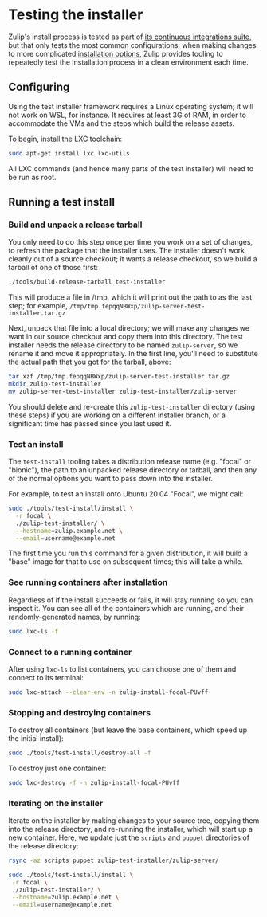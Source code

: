 # Testing the installer

Zulip's install process is tested as part of [its continuous
integrations suite][ci], but that only tests the most common
configurations; when making changes to more complicated [installation
options][installer-docs], Zulip provides tooling to repeatedly test
the installation process in a clean environment each time.

[ci]: https://github.com/zulip/zulip/actions/workflows/production-suite.yml?query=branch%3Amain
[installer-docs]: ../production/install.md

## Configuring

Using the test installer framework requires a Linux operating system;
it will not work on WSL, for instance. It requires at least 3G of
RAM, in order to accommodate the VMs and the steps which build the
release assets.

To begin, install the LXC toolchain:

```bash
sudo apt-get install lxc lxc-utils
```

All LXC commands (and hence many parts of the test installer) will
need to be run as root.

## Running a test install

### Build and unpack a release tarball

You only need to do this step once per time you work on a set of
changes, to refresh the package that the installer uses. The installer
doesn't work cleanly out of a source checkout; it wants a release
checkout, so we build a tarball of one of those first:

```bash
./tools/build-release-tarball test-installer
```

This will produce a file in /tmp, which it will print out the path to
as the last step; for example,
`/tmp/tmp.fepqqNBWxp/zulip-server-test-installer.tar.gz`

Next, unpack that file into a local directory; we will make any
changes we want in our source checkout and copy them into this
directory. The test installer needs the release directory to be named
`zulip-server`, so we rename it and move it appropriately. In the
first line, you'll need to substitute the actual path that you got for
the tarball, above:

```bash
tar xzf /tmp/tmp.fepqqNBWxp/zulip-server-test-installer.tar.gz
mkdir zulip-test-installer
mv zulip-server-test-installer zulip-test-installer/zulip-server
```

You should delete and re-create this `zulip-test-installer` directory
(using these steps) if you are working on a different installer
branch, or a significant time has passed since you last used it.

### Test an install

The `test-install` tooling takes a distribution release name
(e.g. "focal" or "bionic"), the path to an unpacked release directory
or tarball, and then any of the normal options you want to pass down
into the installer.

For example, to test an install onto Ubuntu 20.04 "Focal", we might
call:

```bash
sudo ./tools/test-install/install \
  -r focal \
  ./zulip-test-installer/ \
  --hostname=zulip.example.net \
  --email=username@example.net
```

The first time you run this command for a given distribution, it will
build a "base" image for that to use on subsequent times; this will
take a while.

### See running containers after installation

Regardless of if the install succeeds or fails, it will stay running
so you can inspect it. You can see all of the containers which are
running, and their randomly-generated names, by running:

```bash
sudo lxc-ls -f
```

### Connect to a running container

After using `lxc-ls` to list containers, you can choose one of them
and connect to its terminal:

```bash
sudo lxc-attach --clear-env -n zulip-install-focal-PUvff
```

### Stopping and destroying containers

To destroy all containers (but leave the base containers, which speed
up the initial install):

```bash
sudo ./tools/test-install/destroy-all -f
```

To destroy just one container:

```bash
sudo lxc-destroy -f -n zulip-install-focal-PUvff
```

### Iterating on the installer

Iterate on the installer by making changes to your source tree,
copying them into the release directory, and re-running the installer,
which will start up a new container. Here, we update just the
`scripts` and `puppet` directories of the release directory:

```bash
rsync -az scripts puppet zulip-test-installer/zulip-server/

sudo ./tools/test-install/install \
 -r focal \
 ./zulip-test-installer/ \
 --hostname=zulip.example.net \
 --email=username@example.net
```
